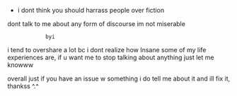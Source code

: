- i dont think you should harrass people over fiction

  
dont talk to me about any form of discourse im not miserable


                byi

i tend to overshare a lot bc i dont realize how Insane some of my life experiences are, if u want me to stop talking about anything just let me knowww

overall just if you have an issue w something i do tell me about it and ill fix it, thankss ^.^

